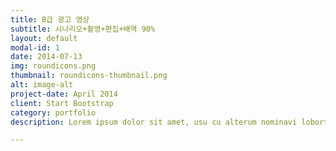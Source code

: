 ```yaml
---
title: B급 광고 영상
subtitle: 시나리오+촬영+편집+배역 90%
layout: default
modal-id: 1
date: 2014-07-13
img: roundicons.png
thumbnail: roundicons-thumbnail.png
alt: image-alt
project-date: April 2014
client: Start Bootstrap
category: portfolio
description: Lorem ipsum dolor sit amet, usu cu alterum nominavi lobortis. At duo novum diceret. Tantas apeirian vix et, usu sanctus postulant inciderint ut, populo diceret necessitatibus in vim. Cu eum dicam feugiat noluisse.

---
```


